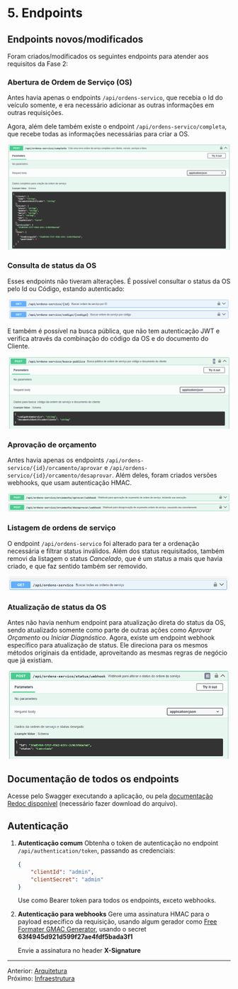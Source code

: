 # 5. Endpoints

## Endpoints novos/modificados

Foram criados/modificados os seguintes endpoints para atender aos requisitos da Fase 2:

### Abertura de Ordem de Serviço (OS)

Antes havia apenas o endpoints `/api/ordens-servico`, que recebia o Id do veículo somente, e era necessário adicionar as outras informações em outras requisições.

Agora, além dele também existe o endpoint `/api/ordens-servico/completa`, que recebe todas as informações necessárias para criar a OS.

![Endpoint para criação completa de OS](attachments/os_completa.png)

### Consulta de status da OS

Esses endpoints não tiveram alterações. É possível consultar o status da OS pelo Id ou Código, estando autenticado:

![Consulta de status da OS com autenticação](attachments/os_status_consulta.png)

E também é possível na busca pública, que não tem autenticação JWT e verifica através da combinação do código da OS e do documento do Cliente.

![Busca pública de OS](attachments/os_busca_publica.png)

### Aprovação de orçamento

Antes havia apenas os endpoints `/api/ordens-servico/{id}/orcamento/aprovar` e `/api/ordens-servico/{id}/orcamento/desaprovar`. Além deles, foram criados versões webhooks, que usam autenticação HMAC.

![Webhooks para aprovação de orçamento](attachments/os_aprovacao_webhook.png)

### Listagem de ordens de serviço

O endpoint `/api/ordens-servico` foi alterado para ter a ordenação necessária e filtrar status inválidos. Além dos status requisitados, também removi da listagem o status *Cancelado*, que é um status a mais que havia criado, e que faz sentido também ser removido.

![Listagem de ordens de serviço](attachments/os_listagem.png)

### Atualização de status da OS

Antes não havia nenhum endpoint para atualização direta do status da OS, sendo atualizado somente como parte de outras ações como *Aprovar Orçamento* ou *Iniciar Diagnóstico*. Agora, existe um endpoint webhook específico para atualização de status. Ele direciona para os mesmos métodos originais da entidade, aproveitando as mesmas regras de negócio que já existiam.

![Webhook para atualização de status da OS](attachments/os_atualizar_status.png)

## Documentação de todos os endpoints

Acesse pelo Swagger executando a aplicação, ou pela [documentação Redoc disponível](attachments/api_endpoint_doc.html) (necessário fazer download do arquivo).

## Autenticação

1. **Autenticação comum**
    Obtenha o token de autenticação no endpoint `/api/authentication/token`, passando as credenciais:
    ```json
    {
        "clientId": "admin",
        "clientSecret": "admin"
    }
    ```
    Use como Bearer token para todos os endpoints, exceto webhooks.

2. **Autenticação para webhooks**
    Gere uma assinatura HMAC para o payload específico da requisição, usando algum gerador como [Free Formater GMAC Generator](https://www.freeformatter.com/hmac-generator.html), usando o secret **63f4945d921d599f27ae4fdf5bada3f1**
    
    Envie a assinatura no header **X-Signature**

---
Anterior: [Arquitetura](4_arquitetura.md)  
Próximo: [Infraestrutura](6_infraestrutura.md)